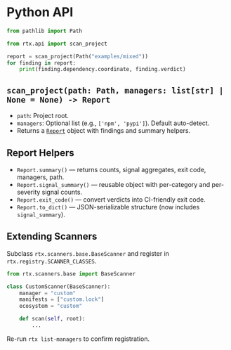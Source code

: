 # Python API

```python
from pathlib import Path

from rtx.api import scan_project

report = scan_project(Path("examples/mixed"))
for finding in report:
    print(finding.dependency.coordinate, finding.verdict)
```

## `scan_project(path: Path, managers: list[str] | None = None) -> Report`
- `path`: Project root.
- `managers`: Optional list (e.g., `['npm', 'pypi']`). Default auto-detect.
- Returns a [`Report`](../src/rtx/models.py) object with findings and summary helpers.

## Report Helpers
- `Report.summary()` — returns counts, signal aggregates, exit code, managers, path.
- `Report.signal_summary()` — reusable object with per-category and per-severity signal counts.
- `Report.exit_code()` — convert verdicts into CI-friendly exit code.
- `Report.to_dict()` — JSON-serializable structure (now includes `signal_summary`).

## Extending Scanners
Subclass `rtx.scanners.base.BaseScanner` and register in `rtx.registry.SCANNER_CLASSES`.

```python
from rtx.scanners.base import BaseScanner

class CustomScanner(BaseScanner):
    manager = "custom"
    manifests = ["custom.lock"]
    ecosystem = "custom"

    def scan(self, root):
        ...
```

Re-run `rtx list-managers` to confirm registration.
